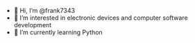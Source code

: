 - 👋 Hi, I’m @frank7343
- 👀 I’m interested in electronic devices and computer software development
- 🌱 I’m currently learning Python


<!---
frank7343/frank7343 is a ✨ special ✨ repository because its `README.md` (this file) appears on your GitHub profile.
You can click the Preview link to take a look at your changes.
--->

